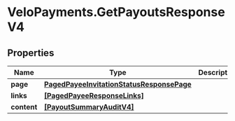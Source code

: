 # VeloPayments.GetPayoutsResponseV4

## Properties

Name | Type | Description | Notes
------------ | ------------- | ------------- | -------------
**page** | [**PagedPayeeInvitationStatusResponsePage**](PagedPayeeInvitationStatusResponsePage.md) |  | [optional] 
**links** | [**[PagedPayeeResponseLinks]**](PagedPayeeResponseLinks.md) |  | [optional] 
**content** | [**[PayoutSummaryAuditV4]**](PayoutSummaryAuditV4.md) |  | [optional] 



